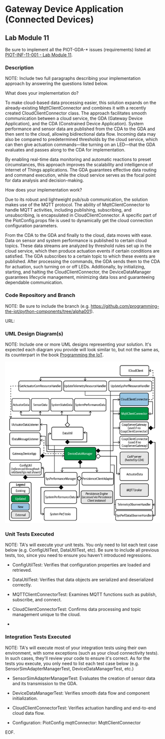 # Gateway Device Application (Connected Devices)

## Lab Module 11

Be sure to implement all the PIOT-GDA-* issues (requirements) listed at [PIOT-INF-11-001 - Lab Module 11](https://github.com/orgs/programming-the-iot/projects/1#column-10488514).

### Description

NOTE: Include two full paragraphs describing your implementation approach by answering the questions listed below.

What does your implementation do? 

To make cloud-based data processing easier, this solution expands on the already-existing MqttClientConnector and combines it with a recently created CloudClientConnector class. The approach facilitates smooth communication between a cloud service, the GDA (Gateway Device Application), and the CDA (Constrained Device Application). System performance and sensor data are published from the CDA to the GDA and then sent to the cloud, allowing bidirectional data flow. Incoming data may also be compared to predetermined thresholds by the cloud service, which can then give actuation commands—like turning on an LED—that the GDA evaluates and passes along to the CDA for implementation.

By enabling real-time data monitoring and automatic reactions to preset circumstances, this approach improves the scalability and intelligence of Internet of Things applications. The GDA guarantees effective data routing and command execution, while the cloud service serves as the focal point for data analysis and decision-making.

How does your implementation work?

Due to its robust and lightweight pub/sub communication, the solution makes use of the MQTT protocol. The ability of MqttClientConnector to handle MQTT activities, including publishing, subscribing, and unsubscribing, is encapsulated in CloudClientConnector. A specific part of the PiotConfig.props file is used to dynamically get the cloud connection configuration parameters.

From the CDA to the GDA and finally to the cloud, data moves with ease. Data on sensor and system performance is published to certain cloud topics. These data streams are analyzed by threshold rules set up in the cloud service, which then produce actuation events if certain conditions are satisfied. The GDA subscribes to a certain topic to which these events are published. After processing the commands, the GDA sends them to the CDA for actuation, such turning on or off LEDs. Additionally, by initializing, starting, and halting the CloudClientConnector, the DeviceDataManager guarantees lifecycle management, minimizing data loss and guaranteeing dependable communication.

### Code Repository and Branch

NOTE: Be sure to include the branch (e.g. https://github.com/programming-the-iot/python-components/tree/alpha001).

URL: 

### UML Design Diagram(s)

NOTE: Include one or more UML designs representing your solution. It's expected each
diagram you provide will look similar to, but not the same as, its counterpart in the
book [Programming the IoT](https://learning.oreilly.com/library/view/programming-the-internet/9781492081401/).

![alt text](image.png)
### Unit Tests Executed

NOTE: TA's will execute your unit tests. You only need to list each test case below
(e.g. ConfigUtilTest, DataUtilTest, etc). Be sure to include all previous tests, too,
since you need to ensure you haven't introduced regressions.

- ConfigUtilTest: Verifies that configuration properties are loaded and retrieved.

- DataUtilTest: Verifies that data objects are serialized and deserialized correctly.

- MQTTClientConnectorTest: Examines MQTT functions such as publish, subscribe, and connect.

- CloudClientConnectorTest: Confirms data processing and topic management unique to the cloud.
- 

### Integration Tests Executed

NOTE: TA's will execute most of your integration tests using their own environment, with
some exceptions (such as your cloud connectivity tests). In such cases, they'll review
your code to ensure it's correct. As for the tests you execute, you only need to list each
test case below (e.g. SensorSimAdapterManagerTest, DeviceDataManagerTest, etc.)

- SensorSimAdapterManagerTest: Evaluates the creation of sensor data and its transmission to the GDA.

- DeviceDataManagerTest: Verifies smooth data flow and component initialization.

- CloudClientConnectorTest: Verifies actuation handling and end-to-end cloud data flow.

- Configuration: PiotConfig mqttConnector: MqttClientConnector


EOF.
